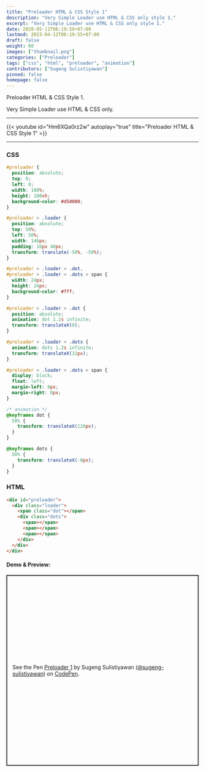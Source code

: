 ```yaml
---
title: "Preloader HTML & CSS Style 1"
description: "Very Simple Loader use HTML & CSS only style 1."
excerpt: "Very Simple Loader use HTML & CSS only style 1."
date: 2020-05-11T06:19:59+07:00
lastmod: 2023-04-12T06:19:55+07:00
draft: false
weight: 60
images: ["thumbnail.png"]
categories: ["Preloader"]
tags: ["css", "html", "preloader", "animation"]
contributors: ["Sugeng Sulistiyawan"]
pinned: false
homepage: false
---
```


Preloader HTML & CSS Style 1.

Very Simple Loader use HTML & CSS only.

---

{{< youtube id="Hm6XQa0rz2w" autoplay="true" title="Preloader HTML & CSS Style 1" >}}

---

### CSS

```css
#preloader {
  position: absolute;
  top: 0;
  left: 0;
  width: 100%;
  height: 100vh;
  background-color: #d50000;
}

#preloader > .loader {
  position: absolute;
  top: 50%;
  left: 50%;
  width: 146px;
  padding: 16px 40px;
  transform: translate(-50%, -50%);
}

#preloader > .loader > .dot,
#preloader > .loader > .dots > span {
  width: 24px;
  height: 24px;
  background-color: #fff;
}

#preloader > .loader > .dot {
  position: absolute;
  animation: dot 1.2s infinite;
  transform: translateX(0);
}

#preloader > .loader > .dots {
  animation: dots 1.2s infinite;
  transform: translateX(32px);
}

#preloader > .loader > .dots > span {
  display: block;
  float: left;
  margin-left: 8px;
  margin-right: 8px;
}

/* animation */
@keyframes dot {
  50% {
    transform: translateX(120px);
  }
}

@keyframes dots {
  50% {
    transform: translateX(-8px);
  }
}
```

### HTML

```html
<div id="preloader">
  <div class="loader">
    <span class="dot"></span>
    <div class="dots">
      <span></span>
      <span></span>
      <span></span>
    </div>
  </div>
</div>
```

#### Demo & Preview:

<p class="codepen" data-height="500" data-theme-id="dark" data-default-tab="result" data-slug-hash="PoyjPWd" data-user="sugeng-sulistiyawan" style="height: 500px; box-sizing: border-box; display: flex; align-items: center; justify-content: center; border: 2px solid; margin: 1em 0; padding: 1em;">
  <span>See the Pen <a href="https://codepen.io/sugeng-sulistiyawan/pen/PoyjPWd">
  Preloader 1</a> by Sugeng Sulistiyawan (<a href="https://codepen.io/sugeng-sulistiyawan">@sugeng-sulistiyawan</a>)
  on <a href="https://codepen.io">CodePen</a>.</span>
</p>
<script async src="https://cpwebassets.codepen.io/assets/embed/ei.js"></script>
